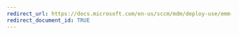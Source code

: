 ```yaml
---
redirect_url: https://docs.microsoft.com/en-us/sccm/mdm/deploy-use/emm-manage-access-to-o365-services-for-pcs-managed-by-sccm
redirect_document_id: TRUE
---
```

